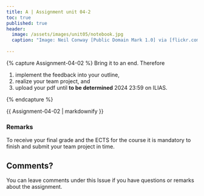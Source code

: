 ```yaml
---
title: A | Assignment unit 04-2
toc: true
published: true
header:
  image: /assets/images/unit05/notebook.jpg
  caption: "Image: Neil Conway [Public Domain Mark 1.0] via [flickr.com](https://www.flickr.com/photos/neilconway/5625707813/in/photostream/)"
 
---
```

   
   
   
   
   
{% capture Assignment-04-02 %}
Bring it to an end. Therefore
1. implement the feedback into your outline, 
2. realize your team project, and
3. upload your pdf until **to be determined** 2024 23:59 on ILIAS.



{% endcapture %}
<div class="notice--success">
  {{ Assignment-04-02 | markdownify }}
</div>   
   
### Remarks   
To receive your final grade and the ECTS for the course it is mandatory to finish and submit your team project in time.



## Comments?
You can leave comments under this Issue if you have questions or remarks about the assignment. 



<script src="https://utteranc.es/client.js"
        repo="GeoMOER/geoAI"
        issue-term="GeoAI_2022_unit_05_assignment_5_2"
        theme="github-light"
        crossorigin="anonymous"
        async>
</script>

